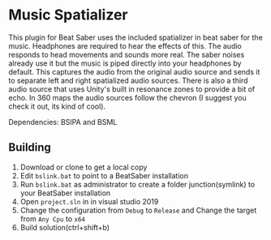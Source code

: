 # Music Spatializer
This plugin for Beat Saber uses the included spatializer in beat saber for the music. Headphones are required to hear the effects of this. The audio responds to head movements and sounds more real. The saber noises already use it but the music is piped directly into your headphones by default. This captures the audio from the original audio source and sends it to separate left and right spatialized audio sources. There is also a third audio source that uses Unity's built in resonance zones to provide a bit of echo. In 360 maps the audio sources follow the chevron (I suggest you check it out, its kind of cool). 

Dependencies: BSIPA and BSML

## Building

1. Download or clone to get a local copy
2. Edit `bslink.bat` to point to a BeatSaber installation
3. Run `bslink.bat` as administrator to create a folder junction(symlink) to your BeatSaber installation
4. Open `project.sln` in in visual studio 2019
5. Change the configuration from `Debug` to `Release` and Change the target from `Any Cpu` to `x64`
6. Build solution(ctrl+shift+b)